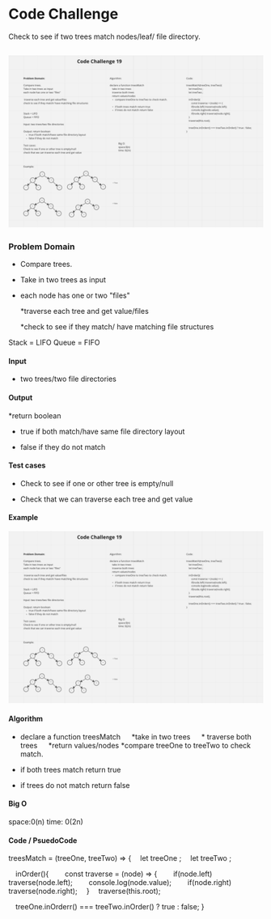 # Code Challenge

Check to see if two trees match nodes/leaf/ file directory.

## ![UML](../assets/codeChall19.png)

### Problem Domain

* Compare trees.

* Take in two trees as input

* each node has one or two "files"

  *traverse each tree and get value/files

  *check to see if they match/ have matching file
    structures

Stack = LIFO
Queue = FIFO

#### Input

* two trees/two file directories

#### Output

*return boolean

* true if both match/have same file directory layout

* false if they do not match

#### Test cases

* Check to see if one or other tree is empty/null

* Check that we can traverse each tree and get value

#### Example

![UML](../assets/codeChall19.png)

#### Algorithm

* declare a function treesMatch
  *take in two trees
  * traverse both trees
  *return values/nodes
*compare treeOne to treeTwo to check match.

* if both trees match return true
* if trees do not match return false

#### Big O

space:0(n)
time: 0(2n)

#### Code / PsuedoCode

treesMatch = (treeOne, treeTwo) => {
 let treeOne ;
 let treeTwo ;

 inOrder(){
  const traverse = (node) => {
  if(node.left) traverse(node.left);
  console.log(node.value);
  if(node.right) traverse(node.right);
 }
 traverse(this.root);

 treeOne.inOrderr() === treeTwo.inOrder() ? true : false;
}
